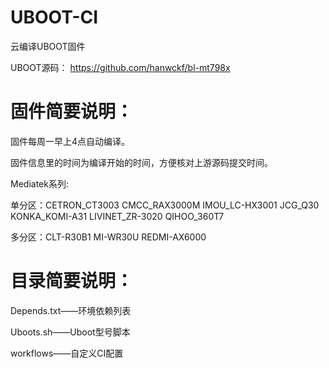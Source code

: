 # UBOOT-CI
云编译UBOOT固件

UBOOT源码：
https://github.com/hanwckf/bl-mt798x

# 固件简要说明：

固件每周一早上4点自动编译。

固件信息里的时间为编译开始的时间，方便核对上游源码提交时间。

Mediatek系列:

单分区：CETRON_CT3003 CMCC_RAX3000M IMOU_LC-HX3001 JCG_Q30 KONKA_KOMI-A31 LIVINET_ZR-3020 QIHOO_360T7

多分区：CLT-R30B1 MI-WR30U REDMI-AX6000

# 目录简要说明：

Depends.txt——环境依赖列表

Uboots.sh——Uboot型号脚本

workflows——自定义CI配置
